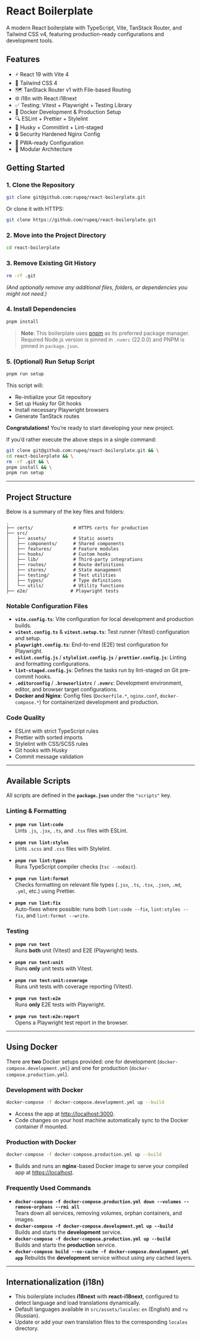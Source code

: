 # React Boilerplate

A modern React boilerplate with TypeScript, Vite, TanStack Router, and Tailwind CSS v4, featuring production-ready configurations and development tools.

## Features

- ⚡️ React 19 with Vite 4
- 🎨 Tailwind CSS 4
- 🗺 TanStack Router v1 with File-based Routing
- 🌐 i18n with React i18next
- ✅ Testing: Vitest + Playwright + Testing Library
- 🐋 Docker Development & Production Setup
- 🔍 ESLint + Prettier + Stylelint
- 🐺 Husky + Commitlint + Lint-staged
- 🔒 Security Hardened Nginx Config
- 📱 PWA-ready Configuration
- 🧩 Modular Architecture

## Getting Started

### 1. Clone the Repository

```bash
git clone git@github.com:rupeq/react-boilerplate.git
```

Or clone it with HTTPS:

```bash
git clone https://github.com/rupeq/react-boilerplate.git
```

### 2. Move into the Project Directory

```bash
cd react-boilerplate
```

### 3. Remove Existing Git History

```bash
rm -rf .git
```

_(And optionally remove any additional files, folders, or dependencies you might not need.)_

### 4. Install Dependencies

```bash
pnpm install
```

> **Note**: This boilerplate uses [pnpm](https://pnpm.io) as its preferred package manager.  
> Required Node.js version is pinned in `.nvmrc` (22.0.0) and PNPM is pinned in `package.json`.

### 5. (Optional) Run Setup Script

```bash
pnpm run setup
```

This script will:

- Re-initialize your Git repository
- Set up Husky for Git hooks
- Install necessary Playwright browsers
- Generate TanStack routes

**Congratulations!** You’re ready to start developing your new project.

If you’d rather execute the above steps in a single command:

```bash
git clone git@github.com:rupeq/react-boilerplate.git && \
cd react-boilerplate && \
rm -rf .git && \
pnpm install && \
pnpm run setup
```

---

## Project Structure

Below is a summary of the key files and folders:

```
.
├── certs/               # HTTPS certs for production
├── src/
│   ├── assets/          # Static assets
│   ├── components/      # Shared components
│   ├── features/        # Feature modules
│   ├── hooks/           # Custom hooks
│   ├── lib/             # Third-party integrations
│   ├── routes/          # Route definitions
│   ├── stores/          # State management
│   ├── testing/         # Test utilities
│   ├── types/           # Type definitions
│   └── utils/           # Utility functions
├── e2e/                # Playwright tests
```

### Notable Configuration Files

- **`vite.config.ts`**: Vite configuration for local development and production builds.
- **`vitest.config.ts`** & **`vitest.setup.ts`**: Test runner (Vitest) configuration and setup.
- **`playwright.config.ts`**: End-to-end (E2E) test configuration for Playwright.
- **`eslint.config.js`** / **`stylelint.config.js`** / **`prettier.config.js`**: Linting and formatting configurations.
- **`lint-staged.config.js`**: Defines the tasks run by lint-staged on Git pre-commit hooks.
- **`.editorconfig`** / **`.browserlistrc`** / **`.nvmrc`**: Development environment, editor, and browser target configurations.
- **Docker and Nginx**: Config files (`Dockerfile.*`, `nginx.conf`, `docker-compose.*`) for containerized development and production.

### Code Quality

- ESLint with strict TypeScript rules
- Prettier with sorted imports
- Stylelint with CSS/SCSS rules
- Git hooks with Husky
- Commit message validation

---

## Available Scripts

All scripts are defined in the **`package.json`** under the `"scripts"` key.

### Linting & Formatting

- **`pnpm run lint:code`**  
  Lints `.js`, `.jsx`, `.ts`, and `.tsx` files with ESLint.

- **`pnpm run lint:styles`**  
  Lints `.scss` and `.css` files with Stylelint.

- **`pnpm run lint:types`**  
  Runs TypeScript compiler checks (`tsc --noEmit`).

- **`pnpm run lint:format`**  
  Checks formatting on relevant file types (`.jsx`, `.ts`, `.tsx`, `.json`, `.md`, `.yml`, etc.) using Prettier.

- **`pnpm run lint:fix`**  
  Auto-fixes where possible: runs both `lint:code --fix`, `lint:styles --fix`, and `lint:format --write`.

### Testing

- **`pnpm run test`**  
  Runs **both** unit (Vitest) and E2E (Playwright) tests.

- **`pnpm run test:unit`**  
  Runs **only** unit tests with Vitest.

- **`pnpm run test:unit:coverage`**  
  Runs unit tests with coverage reporting (Vitest).

- **`pnpm run test:e2e`**  
  Runs **only** E2E tests with Playwright.

- **`pnpm run test:e2e:report`**  
  Opens a Playwright test report in the browser.

---

## Using Docker

There are **two** Docker setups provided: one for development (`docker-compose.development.yml`) and one for production (`docker-compose.production.yml`).

### Development with Docker

```bash
docker-compose -f docker-compose.development.yml up --build
```

- Access the app at [http://localhost:3000](http://localhost:3000).
- Code changes on your host machine automatically sync to the Docker container if mounted.

### Production with Docker

```bash
docker-compose -f docker-compose.production.yml up --build
```

- Builds and runs an **nginx**-based Docker image to serve your compiled app at [https://localhost](https://localhost).

### Frequently Used Commands

- **`docker-compose -f docker-compose.production.yml down --volumes --remove-orphans --rmi all`**  
  Tears down all services, removing volumes, orphan containers, and images.
- **`docker-compose -f docker-compose.development.yml up --build`**  
  Builds and starts the **development** service.
- **`docker-compose -f docker-compose.production.yml up --build`**  
  Builds and starts the **production** service.
- **`docker-compose build --no-cache -f docker-compose.development.yml app`**
  Rebuilds the **development** service without using any cached layers.

---

## Internationalization (i18n)

- This boilerplate includes **i18next** with **react-i18next**, configured to detect language and load translations dynamically.
- Default languages available in `src/assets/locales`: `en` (English) and `ru` (Russian).
- Update or add your own translation files to the corresponding `locales` directory.
